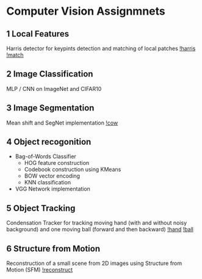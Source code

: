 # Computer Vision Assignmnets

## 1 Local Features
Harris detector for keypints detection and matching of local patches
[!harris](https://github.com/EvelynQIN/computer-vision-2022/blob/main/local-features/results/house_harris.png "harris")
[!match](https://github.com/EvelynQIN/computer-vision-2022/blob/main/local-features/results/match_ratio.png "match")

## 2 Image Classification
MLP /  CNN on ImageNet and CIFAR10

## 3 Image Segmentation
Mean shift and SegNet implementation
[!cow](https://github.com/EvelynQIN/computer-vision-2022/blob/main/image-segmentation/figs/bandwidths_compare.png "cow")

## 4 Object recogonition
* Bag-of-Words Classifier
    - HOG feature construction
    - Codebook construction using KMeans
    - BOW vector encoding
    - KNN classification
* VGG Network implementation

## 5 Object Tracking
Condensation Tracker for tracking moving hand (with and without noisy background) and one moving ball (forward and then backward)
[!hand](https://github.com/EvelynQIN/computer-vision-2022/blob/main/condensation-tracker/figs/video1_model0.png "hand")
[!ball](https://github.com/EvelynQIN/computer-vision-2022/blob/main/condensation-tracker/figs/v3_m1_best.png "ball")

## 6 Structure from Motion
Reconstruction of a small scene from 2D images using Structure from Motion (SFM)
[!reconstruct](https://github.com/EvelynQIN/computer-vision-2022/blob/main/structure-from-motion/reconstruction.png "reconstruct")